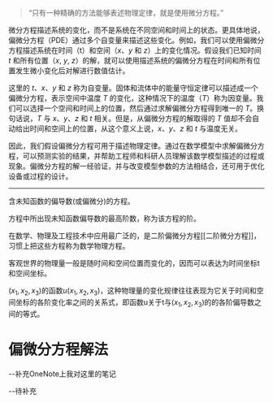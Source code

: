 > “只有一种精确的方法能够表述物理定律，就是使用微分方程。”

微分方程描述系统的变化，而不是系统在不同空间和时间上的状态。更具体地说，偏微分方程（PDE）通过多个自变量来描述这些变化。例如，我们可以使用偏微分方程描述系统在时间（t）和空间（_x_、_y_ 和 _z_）上的变化情况。假设我们已知时间 _t_ 和所有位置（_x_, _y_, _z_）的解，就可以使用描述系统的偏微分方程在时间和所有位置发生微小变化后对解进行数值估计。

这里的 _t_、_x_、_y_ 和 _z_ 称为自变量。固体和流体中的能量守恒定律可以描述成一个偏微分方程，表示空间中温度 _T_ 的变化，这种情况下的温度（_T_）称为因变量。我们可以选择一个空间和时间上的位置，然后通过求解偏微分方程得到唯一的 _T_。换句话说，_T_ 与 _x_、_y_、_z_ 和 _t_ 相关。但是，从偏微分方程的解取得的 _T_ 值却不会自动给出时间和空间上的位置，从这个意义上说，_x_、_y_、_z_ 和 _t_ 与温度无关。

因此，我们假设偏微分方程可用于描述物理定律。通过在数学模型中求解偏微分方程，可以预测实验的结果，并帮助工程师和科研人员理解该数学模型描述的过程或现象。偏微分方程的解一经验证，并与改变模型参数的方法相结合，还可用于优化设备或过程的设计。

---

含未知函数的偏导数(或偏微分)的方程。

方程中所出现未知函数偏导数的最高阶数，称为该方程的阶。

在数学、物理及工程技术中应用最广泛的，是二阶偏微分方程[[二阶微分方程]]，习惯上把这些方程称为数学物理方程。

客观世界的物理量一般是随时间和空间位置而变化的，因而可以表达为时间坐标t和空间坐标。

$(x_1, x_2, x_3)$的函数$u(x_1, x_2, x_3)$，这种物理量的变化规律往往表现为它关于时间和空间坐标的各阶变化率之间的关系式，即函数u关于t与$(x_1, x_2, x_3)$的的各阶偏导数之间的等式。

# 偏微分方程解法

--补充OneNote上我对这里的笔记

--待补充